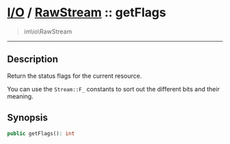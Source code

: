 # [I/O](io.md) / [RawStream](io-RawStream.md) :: getFlags
 > im\io\RawStream
____

## Description
Return the status flags for the current resource.

You can use the `Stream::F_` constants to sort
out the different bits and their meaning.

## Synopsis
```php
public getFlags(): int
```
